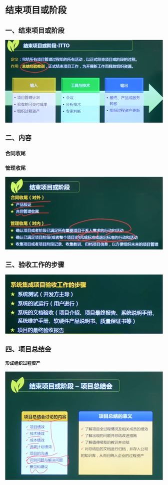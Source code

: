 # 结束项目或阶段

## 一、结束项目或阶段

![image-20210324132546754](../picture/image-20210324132546754.png)



## 二、内容

### 合同收尾

### 管理收尾

![image-20210324132818698](../picture/image-20210324132818698.png)



## 三、验收工作的步骤

![image-20210324132854937](../picture/image-20210324132854937.png)





## 四、项目总结会

#### 形成组织过程资产

![image-20210324133215126](../picture/image-20210324133215126.png)






















































